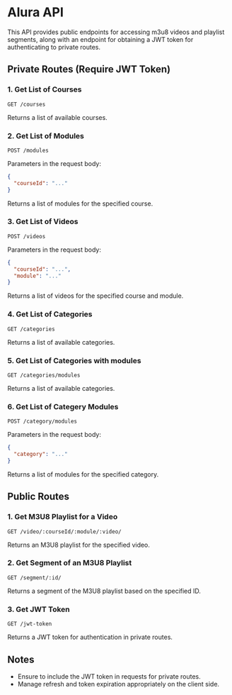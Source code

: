 # Alura API

This API provides public endpoints for accessing m3u8 videos and playlist segments, along with an endpoint for obtaining a JWT token for authenticating to private routes.

## Private Routes (Require JWT Token)

### 1. Get List of Courses

`GET /courses`

Returns a list of available courses.

### 2. Get List of Modules

`POST /modules`

Parameters in the request body:

```json
{
  "courseId": "..."
}
```

Returns a list of modules for the specified course.

### 3. Get List of Videos

`POST /videos`

Parameters in the request body:

```json
{
  "courseId": "...",
  "module": "..."
}
```

Returns a list of videos for the specified course and module.

### 4. Get List of Categories

`GET /categories`

Returns a list of available categories.

### 5. Get List of Categories with modules

`GET /categories/modules`

Returns a list of available categories.

### 6. Get List of Categery Modules

`POST /category/modules`

Parameters in the request body:

```json
{
  "category": "..."
}
```

Returns a list of modules for the specified category.

## Public Routes

### 1. Get M3U8 Playlist for a Video

`GET /video/:courseId/:module/:video/`

Returns an M3U8 playlist for the specified video.

### 2. Get Segment of an M3U8 Playlist

`GET /segment/:id/`

Returns a segment of the M3U8 playlist based on the specified ID.

### 3. Get JWT Token

`GET /jwt-token`

Returns a JWT token for authentication in private routes.

## Notes

- Ensure to include the JWT token in requests for private routes.
- Manage refresh and token expiration appropriately on the client side.
